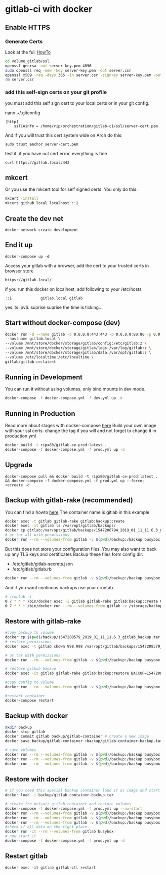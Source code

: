 # gitlab-ci with docker

## Enable HTTPS

### Generate Certs

Look at the full [HowTo](https://github.com/GetchaDEAGLE/gitlab-https-docker/blob/master/README.md#generating-a-self-signed-certificate)

```bash
cd volume_gitlab/ssl
openssl genrsa -out server-key.pem 4096
sudo openssl req -new -key server-key.pem -out server.csr
openssl x509 -req -days 365 -in server.csr -signkey server-key.pem -out server-cert.pem
rm server.csr
```

### add this self-sign certs on your git profile

you must add this self sign cert to your local certs or in your git config.

nano ~/.gitconfig

    [http]
        sslCAinfo = /home/rip/orchestration/gitlab-ci/ssl/server-cert.pem

And if you will trust this cert system wide on Arch do this:

    sudo trust anchor server-cert.pem

test it. if you have not cert error, everything is fine

    curl https://gitlab.local:443

## mkcert

Or you use the mkcert tool for self signed certs. You only do this:

```bash
mkcert -install
mkcert github.local localhost ::1
```

## Create the dev net

    docker network create development

## End it up

    docker-compose up -d

Access your gitlab with a browser, add the cert to your trusted certs in browser store

    https://gitlab.local/

if you run this docker on localhost, add following to your /etc/hosts

    ::1             gitlab.local gitlab

yes its ipv6. suprise suprise the time is ticking...

## Start without docker-compose (dev)

```bash
docker run -d --name gitlab -p 0.0.0.0:443:443 -p 0.0.0.0:80:80 -p 0.0.0.0:5222:22 --restart always --env GITLAB_OMNIBUS_CONFIG="external_url 'https://gitlab.local'" \
--hostname gitlab.local \
--volume /mnt/store/docker/storage/gitlab/config:/etc/gitlab:z \
--volume /mnt/store/docker/storage/gitlab/logs:/var/log/gitlab:z \
--volume /mnt/store/docker/storage/gitlab/data:/var/opt/gitlab:z \
--volume /etc/localtime:/etc/localtime \
gitlab/gitlab-ce:latest
```

## Running in Development

You can run it without using volumes, only bind mounts in dev mode.

```bash
docker-compose -f docker-compose.yml -f dev.yml up -d
```

## Running in Production

Read more about stages with docker-compose [here](https://docs.docker.com/compose/production/#deploying-changes)
Build your own image with your ssl certs. change the tag if you will and not forget to change it in production.yml

```bash
docker build -t ripx80/gitlab-ce-prod:latest .
docker-compose -f docker-compose.yml -f prod.yml up -d
```

## Upgrade

    docker-compose pull && docker build -t ripx80/gitlab-ce-prod:latest . && docker-compose -f docker-compose.yml -f prod.yml up --force-recreate -d

## Backup with gitlab-rake (recommended)

You can find a howto [here](https://docs.gitlab.com/ee/raketasks/backup_restore.html)
The container name is gitlab in this example.

```bash
docker exec -t gitlab gitlab-rake gitlab:backup:create
docker exec -it gitlab ls /var/opt/gitlab/backups/
docker cp gitlab:/var/opt/gitlab/backups/1547206794_2019_01_11_11.6.3_gitlab_backup.tar #example tar
# or tar all with permissions
docker run --rm --volumes-from gitlab -v $(pwd)/backup:/backup busybox tar cvf /backup/gitlab-backups.tar /
```

But this does not store your configuration files. You may also want to back up any TLS keys and certificates
Backup these files form config dir:

- /etc/gitlab/gitlab-secrets.json
- /etc/gitlab/gitlab.rb

```bash
docker run --rm --volumes-from gitlab -v $(pwd)/backup:/backup busybox tar cvf /backup/config-backup.tar /
```

And if you want continous backups use your crontab.

```bash
# crontab -l
0 7 * * * /bin/docker exec -i gitlab gitlab-rake gitlab:backup:create CRON=1
0 7 * * * /bin/docker run --rm --volumes-from gitlab -v /storage/backup:/backup busybox tar cvf /backup/config-backup.tar /etc/gitlab CRON=1
```

## Restore with gitlab-rake

```bash
#copy backup to volume
docker cp $(pwd)/backup/1547208579_2019_01_11_11.6.3_gitlab_backup.tar gitlab:/var/opt/gitlab/backups/
# restore permissions
docker exec -t gitlab chown 998.998 /var/opt/gitlab/backups/1547208579_2019_01_11_11.6.3_gitlab_backup.tar

# or tar with permissions
docker run --rm --volumes-from gitlab -v $(pwd)/backup:/backup busybox tar xpvf /backup/gitlab-backups.tar -C /

# restore github backup
docker exec -it gitlab gitlab-rake gitlab:backup:restore BACKUP=1547208579_2019_01_11

#copy config to volume
docker run --rm --volumes-from gitlab -v $(pwd)/backup:/backup busybox tar xpvf /backup/config-backup.tar -C /

#restart container
docker-compose restart
```

## Backup with docker

```bash
mkdir backup
docker stop gitlab
docker commit gitlab backup/gitlab-container # create a new image
docker save backup/gitlab-container >backup/gitlab-container-backup.tar # save image to tar

# save volumes
docker run --rm --volumes-from gitlab -v $(pwd)/backup:/backup busybox tar cvf /backup/config-backup.tar /etc/gitlab
docker run --rm --volumes-from gitlab -v $(pwd)/backup:/backup busybox tar cvf /backup/data-backup.tar /var/opt/gitlab
docker run --rm --volumes-from gitlab -v $(pwd)/backup:/backup busybox tar cvf /backup/logs-backup.tar /var/log/gitlab
```

## Restore with docker

```bash
# if you need this special backup container load it as image and start it with the right name. Dont do this if you use the default container
docker load -i backup/gitlab-container-backup.tar

# create the default gitlab container and restore volumes
docker-compose -f docker-compose.yml -f prod.yml up --no-start
docker run --rm --volumes-from gitlab -v $(pwd)/backup:/backup busybox tar xpvf /backup/config-backup.tar -C /
docker run --rm --volumes-from gitlab -v $(pwd)/backup:/backup busybox tar xpvf /backup/data-backup.tar -C /
docker run --rm --volumes-from gitlab -v $(pwd)/backup:/backup busybox tar xpvf /backup/logs-backup.tar -C /
#check if all data on the right place
docker run -it --rm --volumes-from gitlab busybox
# now start it
docker-compose -f docker-compose.yml -f prod.yml up -d
```

## Restart gitlab

    docker exec -it gitlab gitlab-ctl restart